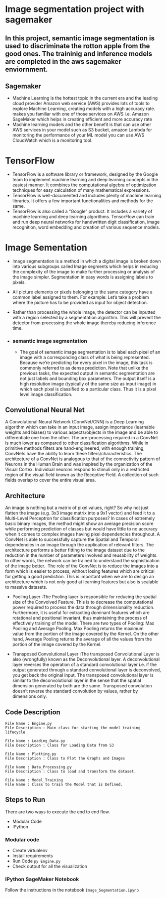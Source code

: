 # Image segmentation project with sagemaker


## In this project, semantic image segmentation is used to discriminate the rotton apple from the good ones. The traininig and inference models are completed in the aws sagemaker enviornment. 

## Sagemaker

- Machine Learning is the hottest topic in the current era and the leading cloud provider Amazon web service (AWS) provides lots of tools to explore Machine Learning, creating models with a high accuracy rate.
  makes you familiar with one of those services on AWS i.e. Amazon SageMaker which helps in creating efficient and more accuracy rate 
- Machine learning models and the other benefit is that can use other AWS services in your model such as S3 bucket, amazon Lambda for monitoring the performance of your ML model you can use AWS CloudWatch which is a monitoring tool.

# TensorFlow

- TensorFlow is a software library or framework, designed by the Google team to implement machine learning and deep
  learning concepts in the easiest manner. It combines the computational algebra of optimization techniques for easy
  calculation of many mathematical expressions.
- TensorFlow is well-documented and includes plenty of machine learning libraries. It offers a few important
  functionalities and methods for the same.
- TensorFlow is also called a “Google” product. It includes a variety of machine learning and deep learning algorithms.
  TensorFlow can train and run deep neural networks for handwritten digit classification, image recognition, word
  embedding and creation of various sequence models.

# Image Sementation

- Image segmentation is a method in which a digital image is broken down into various subgroups called Image segments
  which helps in reducing the complexity of the image to make further processing or analysis of the image simpler.
  Segmentation in easy words is assigning labels to pixels.

- All picture elements or pixels belonging to the same category have a common label assigned to them. For example: Let’s
  take a problem where the picture has to be provided as input for object detection.

- Rather than processing the whole image, the detector can be inputted with a region selected by a segmentation
  algorithm. This will prevent the detector from processing the whole image thereby reducing inference time.

- ### semantic image segmentation
  - The goal of semantic image segmentation is to label each pixel of an image with a corresponding class of what is being represented. Because we’re predicting for every pixel in the image, this task is commonly referred to as dense prediction.
   Note that unlike the previous tasks, the expected output in semantic segmentation are not just labels and bounding box parameters. The output itself is a high resolution image (typically of the same size as input image) in which each pixel is classified to a particular class. Thus it is a pixel level image classification.

## Convolutional Neural Net

A Convolutional Neural Network (ConvNet/CNN) is a Deep Learning algorithm which can take in an input image, assign importance (learnable weights and biases) to various aspects/objects in the image and be able to differentiate one from the other. 
The pre-processing required in a ConvNet is much lower as compared to other classification algorithms. 
While in primitive methods filters are hand-engineered, with enough training, ConvNets have the ability to learn these filters/characteristics.
The architecture of a ConvNet is analogous to that of the connectivity pattern of Neurons in the Human Brain and was inspired by the organization of the Visual Cortex. 
Individual neurons respond to stimuli only in a restricted region of the visual field known as the Receptive Field. A collection of such fields overlap to cover the entire visual area.

## Architecture

An image is nothing but a matrix of pixel values, right? So why not just flatten the image (e.g. 3x3 image matrix into a 9x1 vector) and feed it to a Multi-Level Perceptron for classification purposes?
In cases of extremely basic binary images, the method might show an average precision score while performing prediction of classes but would have little to no accuracy when it comes to complex images having pixel dependencies throughout.
A ConvNet is able to successfully capture the Spatial and Temporal dependencies in an image through the application of relevant filters. 
The architecture performs a better fitting to the image dataset due to the reduction in the number of parameters involved and reusability of weights. In other words, the network can be trained to understand the sophistication of the image better.
 The role of the ConvNet is to reduce the images into a form which is easier to process, without losing features which are critical for getting a good prediction. 
This is important when we are to design an architecture which is not only good at learning features but also is scalable to massive datasets.

- Pooling Layer
    :The Pooling layer is responsible for reducing the spatial size of the Convolved Feature. 
This is to decrease the computational power required to process the data through dimensionality reduction. 
Furthermore, it is useful for extracting dominant features which are rotational and positional invariant, thus maintaining the process of effectively training of the model.
There are two types of Pooling: Max Pooling and Average Pooling. Max Pooling returns the maximum value from the portion of the image covered by the Kernel. 
On the other hand, Average Pooling returns the average of all the values from the portion of the image covered by the Kernel.

- Transposed Convolutional Layer
    :The transposed Convolutional Layer is also (wrongfully) known as the Deconvolutional layer.
     A deconvolutional layer reverses the operation of a standard convolutional layer i.e. if the output generated through a standard convolutional layer is deconvolved, you get back the original input. The transposed convolutional layer is similar to the deconvolutional layer in the sense that the spatial dimension generated by both are the same. 
     Transposed convolution doesn’t reverse the standard convolution by values, rather by dimensions only.

## Code Description

    File Name : Engine.py
    File Description : Main class for starting the model training lifecycle

    File Name : Loading_Data.py
    File Description : Class for Loading Data from S3
    
    File Name : Plotting.py
    File Description : Class to Plot the Graphs and Images

    File Name : Data_Processing.py
    File Description : Class to load and transform the dataset. 
    
    File Name : Model_Training
    File Name : Class to train the Model that is Defined.

## Steps to Run

There are two ways to execute the end to end flow.

- Modular Code
- IPython

### Modular code

- Create virtualenv
- Install requirements
- Run Code `py Engine.py`
- Check output for all the visualization

### IPython SageMaker Notebook

Follow the instructions in the notebook `Image_Segmentation.ipynb`
 

